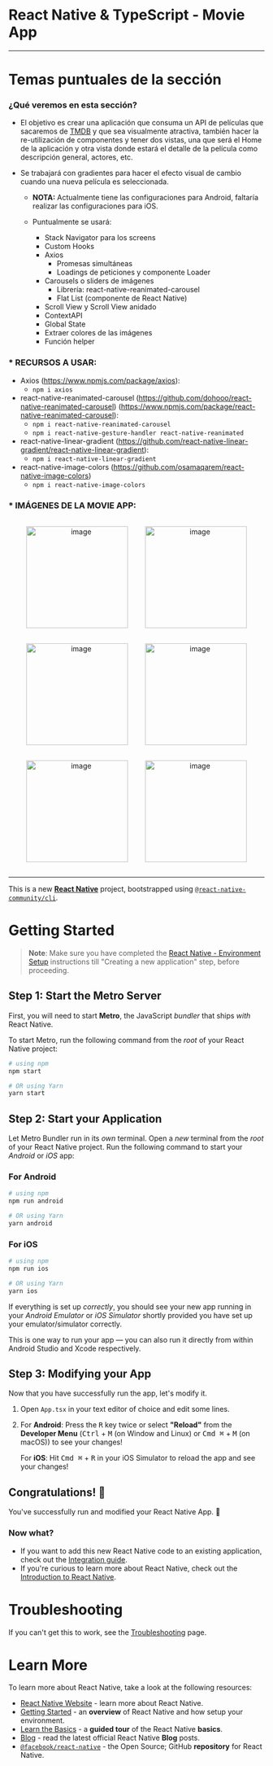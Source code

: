 # React Native & TypeScript - Movie App

---

# Temas puntuales de la sección

### ¿Qué veremos en esta sección?

- El objetivo es crear una aplicación que consuma un API de películas que sacaremos de [TMDB](https://developer.themoviedb.org/reference/intro/getting-started) y que sea visualmente atractiva, también hacer la re-utilización de componentes y tener dos vistas, una que será el Home de la aplicación y otra vista donde estará el detalle de la película como descripción general, actores, etc.
- Se trabajará con gradientes para hacer el efecto visual de cambio cuando una nueva película es seleccionada.

  - **NOTA:** Actualmente tiene las configuraciones para Android, faltaría realizar las configuraciones para iOS.

  - Puntualmente se usará:

    - Stack Navigator para los screens
    - Custom Hooks
    - Axios
      - Promesas simultáneas
      - Loadings de peticiones y componente Loader
    - Carousels o sliders de imágenes
      - Librería: react-native-reanimated-carousel
      - Flat List (componente de React Native)
    - Scroll View y Scroll View anidado
    - ContextAPI
    - Global State
    - Extraer colores de las imágenes
    - Función helper

### \* RECURSOS A USAR:

- Axios (https://www.npmjs.com/package/axios):
  - `npm i axios`
- react-native-reanimated-carousel (https://github.com/dohooo/react-native-reanimated-carousel) (https://www.npmjs.com/package/react-native-reanimated-carousel):
  - `npm i react-native-reanimated-carousel`
  - `npm i react-native-gesture-handler react-native-reanimated`
- react-native-linear-gradient (https://github.com/react-native-linear-gradient/react-native-linear-gradient):
  - `npm i react-native-linear-gradient`
- react-native-image-colors (https://github.com/osamaqarem/react-native-image-colors)
  - `npm i react-native-image-colors`

### \* IMÁGENES DE LA MOVIE APP:

<style>
  .image-container {
    text-align: center;
  }
  .image-container img {
    margin: 15px;
  }
</style>

<div class="image-container">
  <img src="./assetsApp/Screenshot_1699571131.png" alt="image" width="200">
  <img src="./assetsApp/Screenshot_1699571132.png" alt="image" width="200">
  <img src="./assetsApp/Screenshot_1699571123.png" alt="image" width="200">
  <img src="./assetsApp/Screenshot_1699571816.png" alt="image" width="200">
  <img src="./assetsApp/Screenshot_1699571145.png" alt="image" width="200">
  <img src="./assetsApp/Screenshot_1699571150.png" alt="image" width="200">
</div>

---

This is a new [**React Native**](https://reactnative.dev) project, bootstrapped using [`@react-native-community/cli`](https://github.com/react-native-community/cli).

# Getting Started

> **Note**: Make sure you have completed the [React Native - Environment Setup](https://reactnative.dev/docs/environment-setup) instructions till "Creating a new application" step, before proceeding.

## Step 1: Start the Metro Server

First, you will need to start **Metro**, the JavaScript _bundler_ that ships _with_ React Native.

To start Metro, run the following command from the _root_ of your React Native project:

```bash
# using npm
npm start

# OR using Yarn
yarn start
```

## Step 2: Start your Application

Let Metro Bundler run in its _own_ terminal. Open a _new_ terminal from the _root_ of your React Native project. Run the following command to start your _Android_ or _iOS_ app:

### For Android

```bash
# using npm
npm run android

# OR using Yarn
yarn android
```

### For iOS

```bash
# using npm
npm run ios

# OR using Yarn
yarn ios
```

If everything is set up _correctly_, you should see your new app running in your _Android Emulator_ or _iOS Simulator_ shortly provided you have set up your emulator/simulator correctly.

This is one way to run your app — you can also run it directly from within Android Studio and Xcode respectively.

## Step 3: Modifying your App

Now that you have successfully run the app, let's modify it.

1. Open `App.tsx` in your text editor of choice and edit some lines.
2. For **Android**: Press the <kbd>R</kbd> key twice or select **"Reload"** from the **Developer Menu** (<kbd>Ctrl</kbd> + <kbd>M</kbd> (on Window and Linux) or <kbd>Cmd ⌘</kbd> + <kbd>M</kbd> (on macOS)) to see your changes!

   For **iOS**: Hit <kbd>Cmd ⌘</kbd> + <kbd>R</kbd> in your iOS Simulator to reload the app and see your changes!

## Congratulations! :tada:

You've successfully run and modified your React Native App. :partying_face:

### Now what?

- If you want to add this new React Native code to an existing application, check out the [Integration guide](https://reactnative.dev/docs/integration-with-existing-apps).
- If you're curious to learn more about React Native, check out the [Introduction to React Native](https://reactnative.dev/docs/getting-started).

# Troubleshooting

If you can't get this to work, see the [Troubleshooting](https://reactnative.dev/docs/troubleshooting) page.

# Learn More

To learn more about React Native, take a look at the following resources:

- [React Native Website](https://reactnative.dev) - learn more about React Native.
- [Getting Started](https://reactnative.dev/docs/environment-setup) - an **overview** of React Native and how setup your environment.
- [Learn the Basics](https://reactnative.dev/docs/getting-started) - a **guided tour** of the React Native **basics**.
- [Blog](https://reactnative.dev/blog) - read the latest official React Native **Blog** posts.
- [`@facebook/react-native`](https://github.com/facebook/react-native) - the Open Source; GitHub **repository** for React Native.
